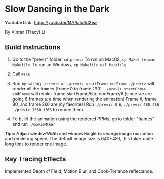 # Slow Dancing in the Dark

Youtube Link: https://youtu.be/MARaIu0d2ew

By Xinran (Tracy) Li

## Build Instructions
1. Go to the "previz" folder. `cd previz`
To run on MacOS, `cp Makefile.mac Makefile`.
To run on Windows, `cp Makefile.wsl Makefile`.

2. Call `make`

3. Run by calling `./previz` or `./previz startFrame endFrame`
`./previz` will render all the frames (frame 0 to frame 299).
`./previz startFrame endFrame` will render frame startFrame/6 to endFrame/6 (since we are going 6 frames at a time when rendering the animation)
Frame 0, frame 80, and frame 260 are my favorites! Run `./previz 0 6`, `./previz 480 486` `./previz 1560 1566` to render them.

4. To build the animation using the rendered PPMs, go to folder "frames" and run `./movieMaker`

Tips: Adjust windowWidth and windowHeight to change image resolution and rendering speed. The default image size is 640*480, this takes quite long time to render one image.

## Ray Tracing Effects
Implemented Depth of Field, Motion Blur, and Cook-Torrance reflectance.

